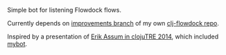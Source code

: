 Simple bot for listening Flowdock flows.

Currently depends on [improvements branch](https://github.com/pixell/clj-flowdock/tree/improvements) of my own [clj-flowdock repo](https://github.com/pixell/clj-flowdock).

Inspired by a presentation of [Erik Assum in clojuTRE 2014](http://clojutre.org/2014/#erik), which included [mybot](https://github.com/slipset/mybot).
